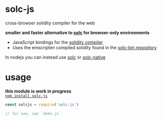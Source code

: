 # solc-js
cross-browser solidity compiler for the web

**smaller and faster alternative to [solc](https://www.npmjs.com/package/solc) for browser-only environments**
* JavaScript bindings for the [solidity compiler](https://github.com/ethereum/solidity)
* Uses the emscripten compiled solidity found in the [solc-bin repository](https://github.com/ethereum/solc-bin)

In nodejs you can instead use [solc](https://www.npmjs.com/package/solc) or [solc-native](https://www.npmjs.com/package/solc-native)

# usage
**this module is work in progress**  
[`npm install solc-js`](https://www.npmjs.com/package/solc-js)
```js
const solcjs = require('solc-js')

// for now, see `demo.js`
```
